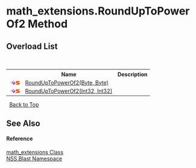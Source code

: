 # math_extensions.RoundUpToPowerOf2 Method 
 


## Overload List
&nbsp;<table><tr><th></th><th>Name</th><th>Description</th></tr><tr><td>![Public method](media/pubmethod.gif "Public method")![Static member](media/static.gif "Static member")</td><td><a href="c2835dc2-e74b-c0ba-2b90-b90309935ca7.md">RoundUpToPowerOf2(Byte, Byte)</a></td><td /></tr><tr><td>![Public method](media/pubmethod.gif "Public method")![Static member](media/static.gif "Static member")</td><td><a href="3e0eabcb-75b0-2750-321c-583c06402dab.md">RoundUpToPowerOf2(Int32, Int32)</a></td><td /></tr></table>&nbsp;
<a href="#math_extensions.rounduptopowerof2-method">Back to Top</a>

## See Also


#### Reference
<a href="e2d9c458-0034-a386-53e6-5452dcd03149.md">math_extensions Class</a><br /><a href="88b55311-4a89-0894-e27a-e157e443c7f7.md">NSS.Blast Namespace</a><br />